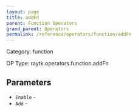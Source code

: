 ```yaml
---
layout: page
title: addFn
parent: Function Operators
grand_parent: Operators
permalink: /reference/operators/function/addFn
---
```


Category: function

OP Type: raytk.operators.function.addFn

## Parameters

* `Enable` - 
* `Add` -
